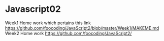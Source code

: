 # Javascript02
Week1 Home work which pertains this link https://github.com/foocoding/JavaScript2/blob/master/Week1/MAKEME.md
Week2 Home work https://github.com/foocoding/JavaScript2/ 
